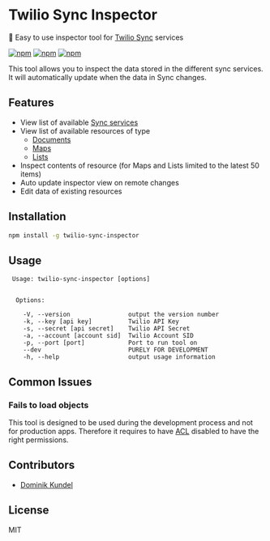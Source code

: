 # Twilio Sync Inspector

🔄 Easy to use inspector tool for [Twilio Sync](https://www.twilio.com/sync) services

[![npm](https://img.shields.io/npm/v/twilio-sync-inspector.svg?style=flat-square)](https://npmjs.com/packages/twilio-sync-inspector) [![npm](https://img.shields.io/npm/dt/twilio-sync-inspector.svg?style=flat-square)](https://npmjs.com/packages/twilio-sync-inspector) [![npm](https://img.shields.io/npm/l/twilio-sync-inspector.svg?style=flat-square)](/LICENSE)

This tool allows you to inspect the data stored in the different sync services. It will automatically update when the data in Sync changes.

## Features

- View list of available [Sync services](https://www.twilio.com/console/sync/services)
- View list of available resources of type
  - [Documents](https://www.twilio.com/docs/api/sync/sync-documents)
  - [Maps](https://www.twilio.com/docs/api/sync/sync-maps)
  - [Lists](https://www.twilio.com/docs/api/sync/sync-lists)
- Inspect contents of resource (for Maps and Lists limited to the latest 50 items)
- Auto update inspector view on remote changes
- Edit data of existing resources

## Installation

```bash
npm install -g twilio-sync-inspector
```

## Usage

```
 Usage: twilio-sync-inspector [options]


  Options:

    -V, --version                output the version number
    -k, --key [api key]          Twilio API Key
    -s, --secret [api secret]    Twilio API Secret
    -a, --account [account sid]  Twilio Account SID
    -p, --port [port]            Port to run tool on
    --dev                        PURELY FOR DEVELOPMENT
    -h, --help                   output usage information
```

## Common Issues

### Fails to load objects

This tool is designed to be used during the development process and not for production apps. Therefore it requires to have [ACL](https://www.twilio.com/docs/api/sync/permissions-and-access-control) disabled to have the right permissions. 

## Contributors

- [Dominik Kundel](https://github.com/dkundel)

## License

MIT
